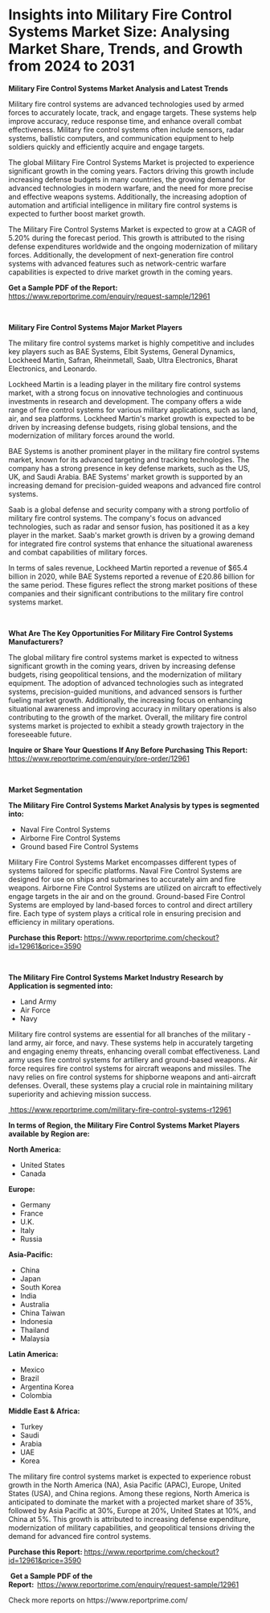 <p><h1>Insights into Military Fire Control Systems Market Size: Analysing Market Share, Trends, and Growth from 2024 to 2031</h1></p><p><strong>Military Fire Control Systems Market Analysis and Latest Trends</strong></p>
<p><p>Military fire control systems are advanced technologies used by armed forces to accurately locate, track, and engage targets. These systems help improve accuracy, reduce response time, and enhance overall combat effectiveness. Military fire control systems often include sensors, radar systems, ballistic computers, and communication equipment to help soldiers quickly and efficiently acquire and engage targets.</p><p>The global Military Fire Control Systems Market is projected to experience significant growth in the coming years. Factors driving this growth include increasing defense budgets in many countries, the growing demand for advanced technologies in modern warfare, and the need for more precise and effective weapons systems. Additionally, the increasing adoption of automation and artificial intelligence in military fire control systems is expected to further boost market growth.</p><p>The Military Fire Control Systems Market is expected to grow at a CAGR of 5.20% during the forecast period. This growth is attributed to the rising defense expenditures worldwide and the ongoing modernization of military forces. Additionally, the development of next-generation fire control systems with advanced features such as network-centric warfare capabilities is expected to drive market growth in the coming years.</p></p>
<p><strong>Get a Sample PDF of the Report:&nbsp;</strong> <a href="https://www.reportprime.com/enquiry/request-sample/12961">https://www.reportprime.com/enquiry/request-sample/12961</a></p>
<p>&nbsp;</p>
<p><strong>Military Fire Control Systems Major Market Players</strong></p>
<p><p>The military fire control systems market is highly competitive and includes key players such as BAE Systems, Elbit Systems, General Dynamics, Lockheed Martin, Safran, Rheinmetall, Saab, Ultra Electronics, Bharat Electronics, and Leonardo.</p><p>Lockheed Martin is a leading player in the military fire control systems market, with a strong focus on innovative technologies and continuous investments in research and development. The company offers a wide range of fire control systems for various military applications, such as land, air, and sea platforms. Lockheed Martin's market growth is expected to be driven by increasing defense budgets, rising global tensions, and the modernization of military forces around the world.</p><p>BAE Systems is another prominent player in the military fire control systems market, known for its advanced targeting and tracking technologies. The company has a strong presence in key defense markets, such as the US, UK, and Saudi Arabia. BAE Systems' market growth is supported by an increasing demand for precision-guided weapons and advanced fire control systems.</p><p>Saab is a global defense and security company with a strong portfolio of military fire control systems. The company's focus on advanced technologies, such as radar and sensor fusion, has positioned it as a key player in the market. Saab's market growth is driven by a growing demand for integrated fire control systems that enhance the situational awareness and combat capabilities of military forces.</p><p>In terms of sales revenue, Lockheed Martin reported a revenue of $65.4 billion in 2020, while BAE Systems reported a revenue of £20.86 billion for the same period. These figures reflect the strong market positions of these companies and their significant contributions to the military fire control systems market.</p></p>
<p>&nbsp;</p>
<p><strong>What Are The Key Opportunities For Military Fire Control Systems Manufacturers?</strong></p>
<p><p>The global military fire control systems market is expected to witness significant growth in the coming years, driven by increasing defense budgets, rising geopolitical tensions, and the modernization of military equipment. The adoption of advanced technologies such as integrated systems, precision-guided munitions, and advanced sensors is further fueling market growth. Additionally, the increasing focus on enhancing situational awareness and improving accuracy in military operations is also contributing to the growth of the market. Overall, the military fire control systems market is projected to exhibit a steady growth trajectory in the foreseeable future.</p></p>
<p><strong>Inquire or Share Your Questions If Any Before Purchasing This Report:</strong> <a href="https://www.reportprime.com/enquiry/pre-order/12961">https://www.reportprime.com/enquiry/pre-order/12961</a></p>
<p>&nbsp;</p>
<p><strong>Market Segmentation</strong></p>
<p><strong>The Military Fire Control Systems Market Analysis by types is segmented into:</strong></p>
<p><ul><li>Naval Fire Control Systems</li><li>Airborne Fire Control Systems</li><li>Ground based Fire Control Systems</li></ul></p>
<p><p>Military Fire Control Systems Market encompasses different types of systems tailored for specific platforms. Naval Fire Control Systems are designed for use on ships and submarines to accurately aim and fire weapons. Airborne Fire Control Systems are utilized on aircraft to effectively engage targets in the air and on the ground. Ground-based Fire Control Systems are employed by land-based forces to control and direct artillery fire. Each type of system plays a critical role in ensuring precision and efficiency in military operations.</p></p>
<p><strong>Purchase this Report:&nbsp;</strong><a href="https://www.reportprime.com/checkout?id=12961&price=3590">https://www.reportprime.com/checkout?id=12961&price=3590</a></p>
<p>&nbsp;</p>
<p><strong>The Military Fire Control Systems Market Industry Research by Application is segmented into:</strong></p>
<p><ul><li>Land Army</li><li>Air Force</li><li>Navy</li></ul></p>
<p><p>Military fire control systems are essential for all branches of the military - land army, air force, and navy. These systems help in accurately targeting and engaging enemy threats, enhancing overall combat effectiveness. Land army uses fire control systems for artillery and ground-based weapons. Air force requires fire control systems for aircraft weapons and missiles. The navy relies on fire control systems for shipborne weapons and anti-aircraft defenses. Overall, these systems play a crucial role in maintaining military superiority and achieving mission success.</p></p>
<p><a href="https://www.reportprime.com/military-fire-control-systems-r12961">&nbsp;https://www.reportprime.com/military-fire-control-systems-r12961</a></p>
<p><strong>In terms of Region, the Military Fire Control Systems Market Players available by Region are:</strong></p>
<p>
    <p> <strong> North America: </strong>
        <ul>
            <li>United States</li>
            <li>Canada</li>
        </ul>
        </p> 
    <p> <strong> Europe: </strong>
        <ul>
            <li>Germany</li>
            <li>France</li>
            <li>U.K.</li>
            <li>Italy</li>
            <li>Russia</li>
        </ul>
        </p> 
    <p> <strong> Asia-Pacific: </strong>
        <ul>
            <li>China</li>
            <li>Japan</li>
            <li>South Korea</li>
            <li>India</li>
            <li>Australia</li>
            <li>China Taiwan</li>
            <li>Indonesia</li>
            <li>Thailand</li>
            <li>Malaysia</li>
        </ul>
        </p> 
    <p> <strong> Latin America: </strong>
        <ul>
            <li>Mexico</li>
            <li>Brazil</li>
            <li>Argentina Korea</li>
            <li>Colombia</li>
        </ul>
        </p> 
    <p> <strong> Middle East & Africa: </strong>
        <ul>
            <li>Turkey</li>
            <li>Saudi</li>
            <li>Arabia</li>
            <li>UAE</li>
            <li>Korea</li>
        </ul>
    </p>
    </p>
<p><p>The military fire control systems market is expected to experience robust growth in the North America (NA), Asia Pacific (APAC), Europe, United States (USA), and China regions. Among these regions, North America is anticipated to dominate the market with a projected market share of 35%, followed by Asia Pacific at 30%, Europe at 20%, United States at 10%, and China at 5%. This growth is attributed to increasing defense expenditure, modernization of military capabilities, and geopolitical tensions driving the demand for advanced fire control systems.</p></p>
<p><strong>Purchase this Report: </strong><a href="https://www.reportprime.com/checkout?id=12961&price=3590">https://www.reportprime.com/checkout?id=12961&price=3590</a></p>
<p>&nbsp;<strong>Get a Sample PDF of the Report:&nbsp;&nbsp;</strong><a href="https://www.reportprime.com/enquiry/request-sample/12961">https://www.reportprime.com/enquiry/request-sample/12961</a></p>
<p><strong></strong></p>
<p>Check more reports on https://www.reportprime.com/</p>